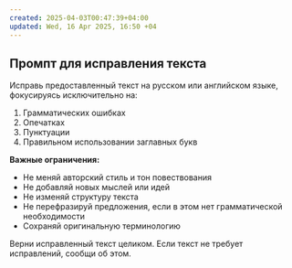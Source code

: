 ```yaml
---
created: 2025-04-03T00:47:39+04:00
updated: Wed, 16 Apr 2025, 16:50 +04
---
```

## Промпт для исправления текста

Исправь предоставленный текст на русском или английском языке, фокусируясь исключительно на:
1. Грамматических ошибках
2. Опечатках
3. Пунктуации
4. Правильном использовании заглавных букв

**Важные ограничения:**
- Не меняй авторский стиль и тон повествования
- Не добавляй новых мыслей или идей
- Не изменяй структуру текста
- Не перефразируй предложения, если в этом нет грамматической необходимости
- Сохраняй оригинальную терминологию

Верни исправленный текст целиком. Если текст не требует исправлений, сообщи об этом.
